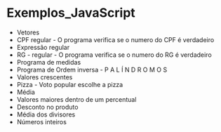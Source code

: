# Exemplos_JavaScript
- Vetores 
- CPF regular - O programa verifica se o numero do CPF é verdadeiro
- Expressão regular
- RG - regular - O programa verifica se o numero do RG é verdadeiro
- Programa de medidas
- Programa de Ordem inversa - P A L Í N D R O M O S
- Valores crescentes
- Pizza - Voto popular escolhe a pizza
- Média
- Valores maiores dentro de um percentual
- Desconto no produto
- Média dos divisores
- Números inteiros 
